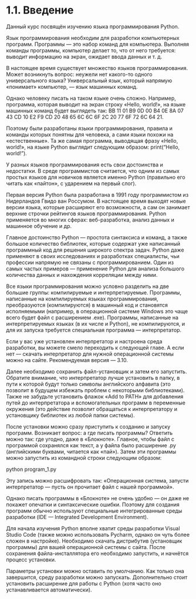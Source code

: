 # 1.1. Введение

Данный курс посвящён изучению языка программирования Python.

Язык программирования необходим для разработки компьютерных программ. Программы — это набор команд для компьютера. Выполняя команды программы, компьютер делает то, что от него требуется: выводит информацию на экран, ожидает ввода данных и т. д.

В настоящее время существует множество языков программирования. Может возникнуть вопрос: неужели нет какого-то одного универсального языка? Универсальный язык, который напрямую «понимает» компьютер, — язык машинных команд.

Однако человеку писать на таком языке очень сложно. Например, программа, которая выводит на экран строку «Hello, world!», на языке машинных команд будет выглядеть так: BB 11 01 B9 0D 00 B4 0E 8A 07 43 CD 10 E2 F9 CD 20 48 65 6C 6C 6F 2C 20 77 6F 72 6C 64 21.

Поэтому были разработаны языки программирования, правила и команды которых понятны для человека, а сами языки похожи на «естественные». Та же самая программа, выводящая фразу «Hello, world!», на языке Python выглядит следующим образом: print(“Hello, world!”).

У разных языков программирования есть свои достоинства и недостатки. В среде программистов считается, что одним из самых простых языков для новичков является именно Python (правильно его читать как «пайтон», с ударением на первый слог).

Первая версия Python была разработана в 1991 году программистом из Нидерландов Гвидо ван Россумом. В настоящее время выходят новые версии языка, которые расширяют его возможности, а сам он занимает верхние строчки рейтингов языков программирования. Python применяется во многих сферах: веб-разработка, анализ данных и машинное обучение и др.

Главное достоинство Python — простота синтаксиса и команд, а также большое количество библиотек, которые содержат уже написанный программный код для решения широкого спектра задач. Python даже применяют в своих исследованиях и разработках специалисты, чьи профессии напрямую не связаны с программированием. Один из самых частых примеров — применение Python для анализа большого количества данных и нахождения корреляции между ними.

Все языки программирования можно условно разделить на две большие группы: компилируемые и интерпретируемые. Программы, написанные на компилируемых языках программирования, преобразуются (компилируются) в машинный код и становятся исполняемыми (например, в операционной системе Windows это чаще всего будет файл с расширением .exe). Программы, написанные на интерпретируемых языках (в их числе и Python), не компилируются, и для их запуска требуется специальная программа — интерпретатор.

Если у вас уже установлен интерпретатор и настроена среда разработки, вы можете смело переходить к следующей главе. А если нет — скачать интерпретатор для нужной операционной системы можно на сайте. Рекомендуемая версия — 3.10.

Далее необходимо сохранить файл-установщик и затем его запустить. Обратите внимание, что интерпретатор лучше установить в папку, в пути к которой будут только символы английского алфавита (это позволит в будущем избежать проблем с некоторыми библиотеками). Также не забудьте установить флажок «Add to PATH» для добавления путей до интерпретатора и вспомогательных программ в переменные окружения (это действие позволит обращаться к интерпретатору и установщику библиотек из любой папки системы).

После установки можно сразу приступить к созданию и запуску программ. Возникает вопрос: а где писать программы? Ответить можно так: где угодно, даже в «Блокноте». Главное, чтобы файл с программой сохранялся как текст, а у файла было расширение .py (английскими буквами, читается как «пай»). Затем эти программы можно запустить из командной строки следующим образом:

python program_1.py

Эту запись можно расшифровать так: «Операционная система, запусти интерпретатор — пусть он прочитает файл с нашей программой».

Однако писать программы в «Блокноте» не очень удобно — он даже не покажет опечатки и синтаксические ошибки. Поэтому для создания программ обычно используют специальные интегрированные среды разработки (IDE — Integrated Development Environment).

Для начала изучения Python вполне хватит среды разработки Visual Studio Code (также можно использовать Pycharm, однако он чуть более сложен в настройке). Необходимо скачать дистрибутив (установщик программы) для вашей операционной системы с сайта. После сохранения файла-инсталлятора его необходимо запустить, и начнётся процесс установки.

Параметры установки можно оставить по умолчанию. Как только она завершится, среду разработки можно запускать. Дополнительно стоит установить расширение для работы с Python (хотя часто оно устанавливается автоматически).

